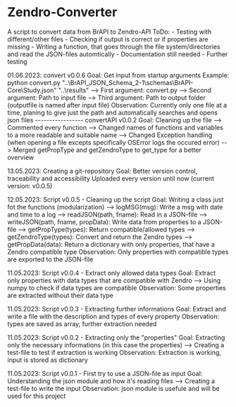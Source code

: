 # Zendro-Converter
A script to convert data from BrAPI to Zendro-API
ToDo:
	- Testing with different/other files
	- Checking if output is correct or if properties are missing
	- Writing a function, that goes through the file system/directories and read the JSON-files automtically
	- Documentation still needed
	- Further testing


01.06.2023: 
	convert v0.0.6
	Goal: Get input from startup arguments
	Example: python convert.py "..\BrAPI_JSON_Schema_2-1\schemas\BrAPI-Core\Study.json" "..\results"
	--> First argument: convert.py
	--> Second argument: Path to input file 
	--> Third argument: Path to output folder (outputfile is named after input file)
	Observation: Currently only one file at a time, planing to give just the path and automatically searches and opens json files
	-----------------
	convertAPI v0.0.2
	Goal: Cleaning up the file
	--> Commented every function 
	--> Changed names of functions and variables to a more readable and suitable name
	--> Changed Exception handling (when opening a file excepts specifically OSError logs the occured error)
	--> Merged getPropType and getZendroType to get_type for a better overview


13.05.2023: Creating a git-repository
  Goal: Better version control, traceability and accessibility
  Uploaded every version until now (current version: v0.0.5)


12.05.2023:	Script v0.0.5 - Cleaning up the script
	Goal: Writing a class just fot the functions (modularization)
	--> logMSG(msg):						Write a msg with date and time to a log
	--> readJSON(path, fname):				Read in a JSON-file
	--> writeJSON(path, fname, propData):	Write data from properties to a JSON-file
	--> getPropType(types):					Return compatible/allowed types
	--> getZendroType(types):				Convert and return the Zendro types
	--> getPropData(data):					Return a dictionary with only properties, that have a Zendro compatible type
	Observation: Only properties with compatible types are exported to the JSON-file


11.05.2023: Script v0.0.4 - Extract only allowed data types
	Goal: Extract only properties with data types that are compatible with Zendro
	--> Using numpy to check if data types are compatible 
	Observation: Some properties are extracted without their data type


11.05.2023:	Script v0.0.3 - Extracting further informations
	Goal: Extract and write a file with the description and types of every property
	Observation: types are saved as array, further extraction needed


11.05.2023:	Script v0.0.2 - Extracting only the "properties"
	Goal: Extracting only the necessary informations (in this case the properties)
	--> Creating a test-file to test if extraction is working
	Observation: Extraction is working, input is stored as dictionary


11.05.2023:	Script v0.0.1 - First try to use a JSON-file as input
	Goal: Understanding the json module and how it's reading files
	--> Creating a test-file to write the input
	Observation: json module is usefule and will be used for this project
